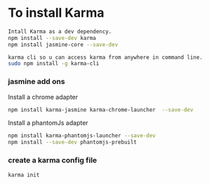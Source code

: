 # To install Karma 

``` bash 
Intall Karma as a dev dependency.
npm install --save-dev karma
npm install jasmine-core --save-dev
```

``` bash 
karma cli so u can access karma from anywhere in command line.
sudo npm install -g karma-cli
``` 

### jasmine add ons
Install a chrome adapter
``` bash
npm install karma-jasmine karma-chrome-launcher  --save-dev
```

Install a phantomJs adapter
```bash
npm install karma-phantomjs-launcher --save-dev
npm install --save-dev phantomjs-prebuilt
```
### create a karma config file
``` bash
karma init
```

